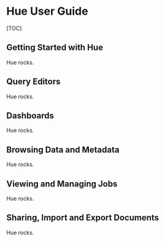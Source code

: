 
<link rel="stylesheet" href="docbook.css" type="text/css" media="screen" title="no title" charset="utf-8"></link>
<link rel="stylesheet" href="bootplus.css" type="text/css" media="screen" title="no title" charset="utf-8"></link>


Hue User Guide
==============


<div class="row-fluid">
  <div class="span3">

[TOC]

   </div>
   <div class="span9">

Getting Started with Hue
------------------------

Hue rocks. 


Query Editors
-------------

Hue rocks.


Dashboards
------------

Hue rocks.


Browsing Data and Metadata
--------------------------

Hue rocks.


Viewing and Managing Jobs
-------------------------

Hue rocks.


Sharing, Import and Export Documents
------------------------------------

Hue rocks.


   </div>
</div>
